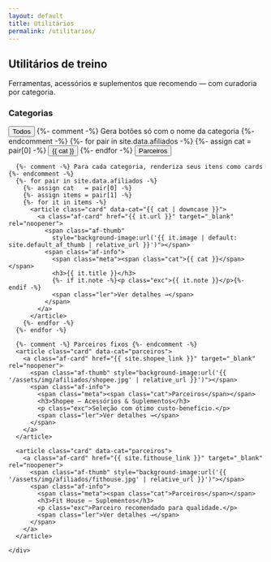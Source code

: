 ```yaml
---
layout: default
title: Utilitários
permalink: /utilitarios/
---
```


<section class="blog-header">
  <h1>Utilitários de treino</h1>
  <p>Ferramentas, acessórios e suplementos que recomendo — com curadoria por categoria.</p>
</section>

<div class="blog-layout">
  <!-- Lateral com filtros -->
  <aside class="blog-sidebar">
    <h3>Categorias</h3>
    <nav class="blog-filtros-vertical">
      <button data-filter="all" class="on">Todos</button>
      {%- comment -%} Gera botões só com o nome da categoria {%- endcomment -%}
      {%- for pair in site.data.afiliados -%}
        {%- assign cat = pair[0] -%}
        <button data-filter="{{ cat | downcase }}">{{ cat }}</button>
      {%- endfor -%}
      <button data-filter="parceiros">Parceiros</button>
    </nav>
  </aside>

  <!-- Lista de utilitários -->
  <section class="blog-lista">
    <div class="cards">

      {%- comment -%} Para cada categoria, renderiza seus itens como cards {%- endcomment -%}
      {%- for pair in site.data.afiliados -%}
        {%- assign cat   = pair[0] -%}
        {%- assign items = pair[1] -%}
        {%- for it in items -%}
          <article class="card" data-cat="{{ cat | downcase }}">
            <a class="af-card" href="{{ it.url }}" target="_blank" rel="noopener">
              <span class="af-thumb"
                style="background-image:url('{{ it.image | default: site.default_af_thumb | relative_url }}')"></span>
              <span class="af-info">
                <span class="meta"><span class="cat">{{ cat }}</span></span>
                <h3>{{ it.title }}</h3>
                {%- if it.note -%}<p class="exc">{{ it.note }}</p>{%- endif -%}
                <span class="ler">Ver detalhes →</span>
              </span>
            </a>
          </article>
        {%- endfor -%}
      {%- endfor -%}

      {%- comment -%} Parceiros fixos {%- endcomment -%}
      <article class="card" data-cat="parceiros">
        <a class="af-card" href="{{ site.shopee_link }}" target="_blank" rel="noopener">
          <span class="af-thumb" style="background-image:url('{{ '/assets/img/afiliados/shopee.jpg' | relative_url }}')"></span>
          <span class="af-info">
            <span class="meta"><span class="cat">Parceiros</span></span>
            <h3>Shopee — Acessórios & Suplementos</h3>
            <p class="exc">Seleção com ótimo custo-benefício.</p>
            <span class="ler">Ver detalhes →</span>
          </span>
        </a>
      </article>

      <article class="card" data-cat="parceiros">
        <a class="af-card" href="{{ site.fithouse_link }}" target="_blank" rel="noopener">
          <span class="af-thumb" style="background-image:url('{{ '/assets/img/afiliados/fithouse.jpg' | relative_url }}')"></span>
          <span class="af-info">
            <span class="meta"><span class="cat">Parceiros</span></span>
            <h3>Fit House — Suplementos</h3>
            <p class="exc">Parceiro recomendado para qualidade.</p>
            <span class="ler">Ver detalhes →</span>
          </span>
        </a>
      </article>

    </div>
  </section>
</div>

<!-- Filtro por categoria -->
<script>
(function(){
  const cards = Array.from(document.querySelectorAll('.card[data-cat]'));
  const btns  = Array.from(document.querySelectorAll('.blog-filtros-vertical [data-filter]'));
  btns.forEach(btn=>{
    btn.addEventListener('click', ()=>{
      btns.forEach(b=>b.classList.remove('on'));
      btn.classList.add('on');
      const f = (btn.dataset.filter || 'all').toLowerCase();
      cards.forEach(c=>{
        const cat = (c.dataset.cat || '').toLowerCase();
        c.style.display = (f === 'all' || cat === f) ? '' : 'none';
      });
    });
  });
})();
</script>